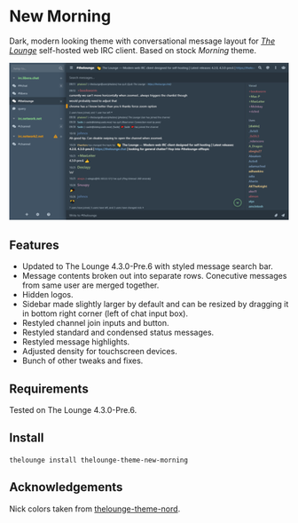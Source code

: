 # New Morning
Dark, modern looking theme with conversational message layout for *[The Lounge](https://thelounge.chat/)* self-hosted web IRC client. Based on stock *Morning* theme.

![thelounge-theme-new-morning.png](thelounge-theme-new-morning.png)

## Features
- Updated to The Lounge 4.3.0-Pre.6 with styled message search bar.
- Message contents broken out into separate rows. Conecutive messages from same user are merged together.
- Hidden logos.
- Sidebar made slightly larger by default and can be resized by dragging it in bottom right corner (left of chat input box).
- Restyled channel join inputs and button.
- Restyled standard and condensed status messages.
- Restyled message highlights.
- Adjusted density for touchscreen devices.
- Bunch of other tweaks and fixes.

## Requirements
Tested on The Lounge 4.3.0-Pre.6.

## Install
`thelounge install thelounge-theme-new-morning`

## Acknowledgements
Nick colors taken from [thelounge-theme-nord](https://www.npmjs.com/package/thelounge-theme-nord).